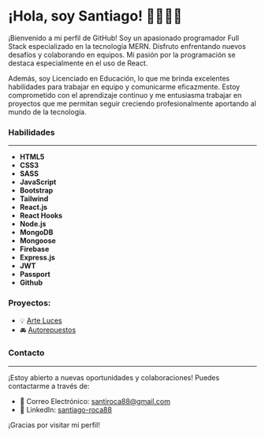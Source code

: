 # ¡Hola, soy Santiago! 👋👨🏼‍💻




¡Bienvenido a mi perfil de GitHub! Soy un apasionado programador Full Stack especializado en la tecnología MERN. Disfruto enfrentando nuevos desafíos y colaborando en equipos. Mi pasión por la programación se destaca especialmente en el uso de React. 

Además, soy Licenciado en Educación, lo que me brinda excelentes habilidades para trabajar en equipo y comunicarme eficazmente. Estoy comprometido con el aprendizaje continuo y me entusiasma trabajar en proyectos que me permitan seguir creciendo profesionalmente aportando al mundo de la tecnología.

### Habilidades
---

- **HTML5**
- **CSS3**  
- **SASS**
- **JavaScript**  
- **Bootstrap**
- **Tailwind**
- **React.js**
- **React Hooks** 
- **Node.js** 
- **MongoDB** 
- **Mongoose**
- **Firebase**  
- **Express.js**  
- **JWT**
- **Passport**
- **Github**

### Proyectos:

- 💡 [Arte Luces](https://santiago-roca.github.io/ArteLuces/)
- 🚘 [Autorepuestos](https://santiago-roca.github.io/AutorrepuestosAtlantida/)

### Contacto
---

¡Estoy abierto a nuevas oportunidades y colaboraciones! Puedes contactarme a través de:

- 📧 Correo Electrónico: santiroca88@gmail.com
- 💼 LinkedIn: [santiago-roca88](https://www.linkedin.com/in/santiago-roca88/)

¡Gracias por visitar mi perfil!
